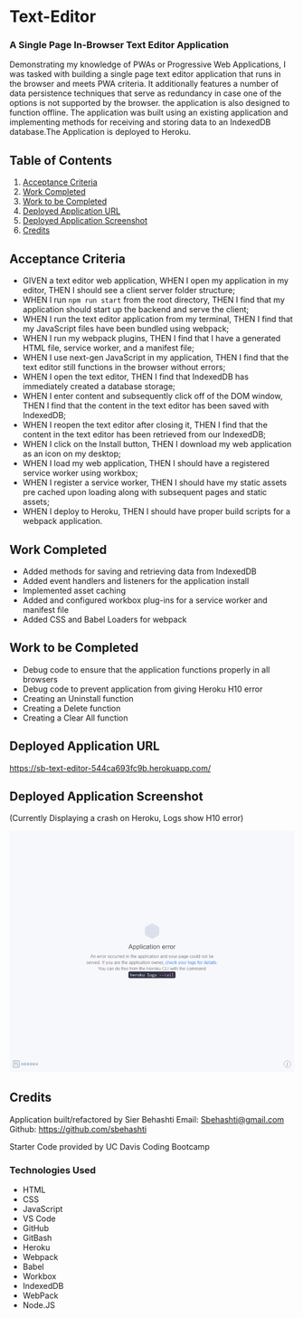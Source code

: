 # Text-Editor
### A Single Page In-Browser Text Editor Application
Demonstrating my knowledge of PWAs or Progressive Web Applications, I was tasked with building a single page text editor application that runs in the browser and meets PWA criteria. It additionally features a number of data persistence techniques that serve as redundancy in case one of the options is not supported by the browser. the application is also designed to function offline. The application was built using an existing application and implementing methods for receiving and storing data to an IndexedDB database.The Application is deployed to Heroku.

## Table of Contents
1. [Acceptance Criteria](#acceptance-criteria)
2. [Work Completed](#work-completed)
3. [Work to be Completed](#work-to-be-completed)
4. [Deployed Application URL](#deployed-application-url)
5. [Deployed Application Screenshot](#deployed-application-screenshot)
6. [Credits](#credits)

## Acceptance Criteria
- GIVEN a text editor web application, WHEN I open my application in my editor, THEN I should see a client server folder structure;
- WHEN I run `npm run start` from the root directory, THEN I find that my application should start up the backend and serve the client;
- WHEN I run the text editor application from my terminal, THEN I find that my JavaScript files have been bundled using webpack;
- WHEN I run my webpack plugins, THEN I find that I have a generated HTML file, service worker, and a manifest file;
- WHEN I use next-gen JavaScript in my application, THEN I find that the text editor still functions in the browser without errors;
- WHEN I open the text editor, THEN I find that IndexedDB has immediately created a database storage;
- WHEN I enter content and subsequently click off of the DOM window, THEN I find that the content in the text editor has been saved with IndexedDB;
- WHEN I reopen the text editor after closing it, THEN I find that the content in the text editor has been retrieved from our IndexedDB;
- WHEN I click on the Install button, THEN I download my web application as an icon on my desktop;
- WHEN I load my web application, THEN I should have a registered service worker using workbox;
- WHEN I register a service worker, THEN I should have my static assets pre cached upon loading along with subsequent pages and static assets;
- WHEN I deploy to Heroku, THEN I should have proper build scripts for a webpack application.

## Work Completed
- Added methods for saving and retrieving data from IndexedDB
- Added event handlers and listeners for the application install 
- Implemented asset caching 
- Added and configured workbox plug-ins for a service worker and manifest file
- Added CSS and Babel Loaders for webpack

## Work to be Completed
- Debug code to ensure that the application functions properly in all browsers
- Debug code to prevent application from giving Heroku H10 error
- Creating an Uninstall function
- Creating a Delete function
- Creating a Clear All function

## Deployed Application URL
https://sb-text-editor-544ca693fc9b.herokuapp.com/

## Deployed Application Screenshot
(Currently Displaying a crash on Heroku, Logs show H10 error)

![Alt text](sb-text-editor-544ca693fc9b.herokuapp.com_.png)

## Credits
Application built/refactored by Sier Behashti Email: Sbehashti@gmail.com Github: https://github.com/sbehashti

Starter Code provided by UC Davis Coding Bootcamp

### Technologies Used
- HTML
- CSS
- JavaScript
- VS Code
- GitHub
- GitBash
- Heroku
- Webpack
- Babel
- Workbox
- IndexedDB
- WebPack
- Node.JS
